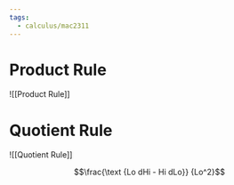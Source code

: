 ```yaml
---
tags:
  - calculus/mac2311
---
```


# Product Rule

![[Product Rule]]

# Quotient Rule 

![[Quotient Rule]]

$$\frac{\text {Lo dHi - Hi dLo}} {Lo^2}$$
